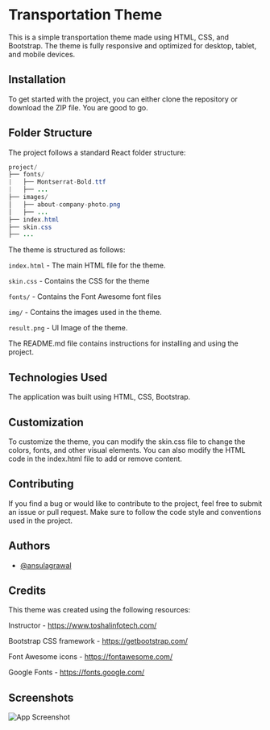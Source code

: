
# Transportation Theme

This is a simple transportation theme made using HTML, CSS, and Bootstrap. The theme is fully responsive and optimized for desktop, tablet, and mobile devices.

## Installation

To get started with the project, you can either clone the repository or download the ZIP file. You are good to go.

## Folder Structure
The project follows a standard React folder structure:

```java
project/
├── fonts/
|   ├── Montserrat-Bold.ttf
|   ├── ...
├── images/
│   ├── about-company-photo.png
│   ├── ...
├── index.html
├── skin.css
├── ...

```

The theme is structured as follows:

`index.html` - The main HTML file for the theme.

`skin.css` - Contains the CSS for the theme

`fonts/` - Contains the Font Awesome font files

`img/` - Contains the images used in the theme.

`result.png` - UI Image of the theme.

The README.md file contains instructions for installing and using the project.

## Technologies Used
The application was built using HTML, CSS, Bootstrap.

## Customization
To customize the theme, you can modify the skin.css file to change the colors, fonts, and other visual elements. You can also modify the HTML code in the index.html file to add or remove content.

## Contributing
If you find a bug or would like to contribute to the project, feel free to submit an issue or pull request. Make sure to follow the code style and conventions used in the project.

## Authors
- [@ansulagrawal](https://github.com/ansulagrawal)

## Credits
This theme was created using the following resources:

Instructor - https://www.toshalinfotech.com/

Bootstrap CSS framework - https://getbootstrap.com/

Font Awesome icons - https://fontawesome.com/

Google Fonts - https://fonts.google.com/

## Screenshots


![App Screenshot](https://raw.githubusercontent.com/ansulagrawal/transpotation-theme/main/result.png)
